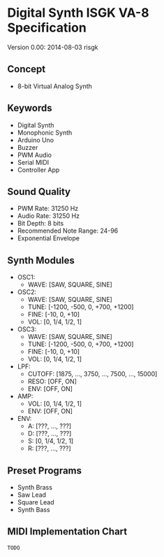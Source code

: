 # Digital Synth ISGK VA-8 Specification

Version 0.00: 2014-08-03 risgk

## Concept

- 8-bit Virtual Analog Synth

## Keywords

- Digital Synth
- Monophonic Synth
- Arduino Uno
- Buzzer
- PWM Audio
- Serial MIDI
- Controller App

## Sound Quality

- PWM Rate: 31250 Hz
- Audio Rate: 31250 Hz
- Bit Depth: 8 bits
- Recommended Note Range: 24-96
- Exponential Envelope

## Synth Modules

- OSC1:
    - WAVE: [SAW, SQUARE, SINE]
- OSC2:
    - WAVE: [SAW, SQUARE, SINE]
    - TUNE: [-1200, -500, 0, +700, +1200]
    - FINE: [-10, 0, +10]
    - VOL: [0, 1/4, 1/2, 1]
- OSC3:
    - WAVE: [SAW, SQUARE, SINE]
    - TUNE: [-1200, -500, 0, +700, +1200]
    - FINE: [-10, 0, +10]
    - VOL: [0, 1/4, 1/2, 1]
- LPF:
    - CUTOFF: [1875, ..., 3750, ..., 7500, ..., 15000]
    - RESO: [OFF, ON]
    - ENV: [OFF, ON]
- AMP:
    - VOL: [0, 1/4, 1/2, 1]
    - ENV: [OFF, ON]
- ENV:
    - A: [???, ..., ???]
    - D: [???, ..., ???]
    - S: [0, 1/4, 1/2, 1]
    - R: [???, ..., ???]

## Preset Programs

- Synth Brass
- Saw Lead
- Square Lead
- Synth Bass

## MIDI Implementation Chart

    TODO

